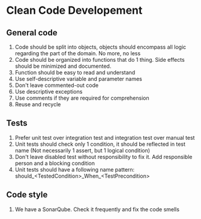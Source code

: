 # Clean Code Developement 

## General code
1. Code should be split into objects, objects should encompass all logic regarding the part of the domain. No more, no less
2. Code should be organized into functions that do 1 thing. Side effects should be minimized and documented.
3. Function should be easy to read and understand
4. Use self-descriptive variable and parameter names
5. Don't leave commented-out code
6. Use descriptive exceptions
7. Use comments if they are required for comprehension
8. Reuse and recycle

## Tests
1. Prefer unit test over integration test and integration test over manual test
2. Unit tests should check only 1 condition, it should be reflected in test name (Not necessarily 1 assert, but 1 logical condition)
3. Don't leave disabled test without responsibility to fix it. Add responsible person and a blocking condition
4. Unit tests should have a following name pattern: should_\<TestedCondition\>\_When\_\<TestPrecondition\>

## Code style
1. We have a SonarQube. Check it frequently and fix the code smells
